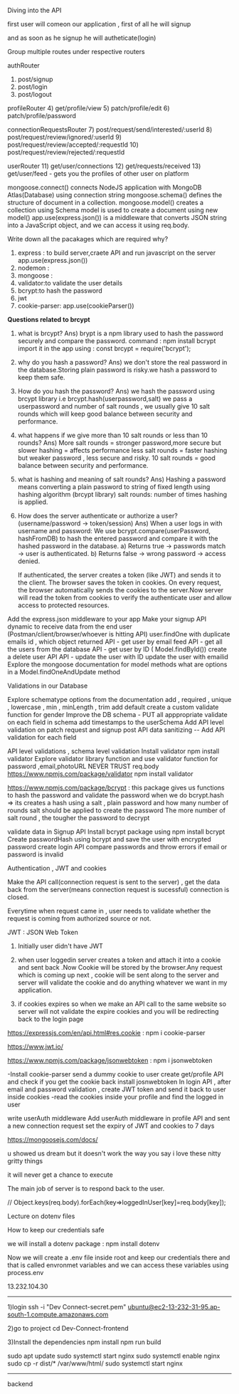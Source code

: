 Diving into the  API

first user will comeon our application , first of all he will signup

and as soon as he signup he will autheticate(login)

Group multiple routes under respective routers

authRouter
1) post/signup
2) post/login
3) post/logout


profileRouter
4) get/profile/view
5) patch/profile/edit
6) patch/profile/password


connectionRequestsRouter
7) post/request/send/interested/:userId
8) post/request/review/ignored/:userId
9) post/request/review/accepted/:requestId
10) post/request/review/rejected/:requestId

userRouter
11) get/user/connections
12) get/requests/received
13) get/user/feed - gets you the profiles of other user on platform


mongoose.connect() connects NodeJS application with MongoDB Atlas(Database) using connection string
mongoose.schema() defines the structure of document in a collection.
mongoose.model() creates a collection using Schema
model is used to create a document using new model()
app.use(express.json()) is a middleware that converts JSON string into a JavaScript object, and we can access it using req.body.

Write down all the pacakages which are required why?

1. express : to build server,craete API and run javascript on the server app.use(express.json())
2. nodemon :
3. mongoose :
4. validator:to validate the user details
5. bcrypt:to hash the password
6. jwt
7. cookie-parser: app.use(cookieParser())

**Questions related to brcypt**

1. what is brcypt?
   Ans) brypt is a npm library used to hash the password securely and compare the password.
   command : npm install bcrypt
   import it in the app using : const brcypt = require('bcrypt');

2. why do you hash a password?
   Ans) we don't store the real password in the database.Storing plain password is risky.we hash a password to keep them safe.

3. How do you hash the password?
   Ans) we hash the password using brcypt library i.e brcypt.hash(userpassword,salt)
   we pass a userpassword and number of salt rounds , we usually give 10 salt rounds which will keep good balance between
   security and performance.

4. what happens if we give more than 10 salt rounds or less than 10 rounds?
   Ans) More salt rounds = stronger password,more secure but slower hashing = affects performance
   less salt rounds = faster hashing but weaker password , less secure and risky.
   10 salt rounds = good balance between security and performance.

5. what is hashing and meaning of salt rounds?
   Ans) Hashing a password means converting a plain password to string of fixed length using hashing algorithm (brcypt library)
   salt rounds: number of times hashing is applied.

6. How does the server authenticate or authorize a user? (username/password → token/session)
   Ans) When a user logs in with username and password:
   We use bcrypt.compare(userPassword, hashFromDB) to hash the entered password and compare it with the hashed password in the database.
   a) Returns true → passwords match → user is authenticated.
   b) Returns false → wrong password → access denied.

   If authenticated, the server creates a token (like JWT) and sends it to the client.
   The browser saves the token in cookies.
   On every request, the browser automatically sends the cookies to the server.Now server will read the token from cookies to verify the authenticate user and allow access to protected resources.



Add the express.json middleware to your app
Make your signup API dynamic to receive data from the end user (Postman/client/browser/whoever is hitting API)
user.findOne with duplicate emails id , which object returned
API - get user by email
feed API - get all the users from the database
API - get user by ID ( Model.findById())
create a delete user API
API - update the user with ID
update the user with emailid
Explore the mongoose documentation for model methods
what are options in a Model.findOneAndUpdate method

Validations in our Database

Explore schematype options from the documentation
add , required , unique , lowercase , min , minLength , trim
add default
create a custom validate function for gender
Improve the DB schema - PUT all apppropriate validate on each field in schema
add timestamps to the userSchema
Add API level validation on patch request and signup post API
data sanitizing -- Add API validation for each field

API level validations , schema level validation
Install validator npm install validator
Explore validator library function and use validator function for password ,email,photoURL
NEVER TRUST req.body
https://www.npmjs.com/package/validator npm install validator

https://www.npmjs.com/package/bcrypt : this package gives us functions to hash the password and validate the password
when we do bcrypt.hash => its creates a hash using a salt , plain password and how many number of rounds salt should be applied to create the password
The more number of salt round , the tougher the password to decrypt

validate data in Signup API
Install bcrypt package using npm install bcrypt
Create passwordHash using bcrypt and save the user with encrypted password
create login API
compare passwords and throw errors if email or password is invalid

Authentication , JWT and cookies

Make the API call(connection request is sent to the server) , get the data back from the server(means connection request is sucessful) connection is closed.

Everytime when request came in , user needs to validate whether the request is coming from authorized source or not.

JWT : JSON Web Token

1. Initially user didn't have JWT
2. when user loggedin server creates a token and attach it into a cookie and sent back .Now Cookie will be stored by the browser.Any request which is coming up next , cookie will be sent along to the server and server will validate the cookie and do anything whatever we want in my application.

3. if cookies expires so when we make an API call to the same website so server will not validate the expire cookies and
   you will be redirecting back to the login page

https://expressjs.com/en/api.html#res.cookie : npm i cookie-parser

https://www.jwt.io/

https://www.npmjs.com/package/jsonwebtoken : npm i jsonwebtoken

-Install cookie-parser
send a dummy cookie to user
create get/profile API and check if you get the cookie back
install josnwebtoken
In login API , after email and password validation , create JWT token and send it back to user inside cookies
-read the cookies inside your profile and find the logged in user

write userAuth middleware
Add userAuth middleware in profile API and sent a new connection request
set the expiry of JWT and cookies to 7 days

https://mongoosejs.com/docs/

u showed us dream but it doesn't work the way you say
i love these nitty gritty things

it will never get a chance to execute

The main job of server is to respond back to the user.



 // Object.keys(req.body).forEach(key=>loggedInUser[key]=req.body[key]);



 Lecture on dotenv files

 How to keep our credentials safe

 we will install a dotenv package : npm install dotenv

 Now we will create a .env file inside root
 and keep our credentials there and that is called envronmet variables
and we can access these variables using process.env




13.232.104.30

----------------------------------------

1)login
ssh -i "Dev Connect-secret.pem" ubuntu@ec2-13-232-31-95.ap-south-1.compute.amazonaws.com

2)go to project
cd Dev-Connect-frontend

3)Install the dependencies
npm install
npm run build


sudo apt update
sudo systemctl start nginx
sudo systemctl enable nginx
sudo cp -r dist/* /var/www/html/
sudo systemctl start nginx

------------------------------------------------------

backend

